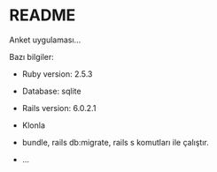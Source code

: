 # README

Anket uygulaması...

Bazı bilgiler:

* Ruby version: 2.5.3

* Database: sqlite

* Rails version: 6.0.2.1

* Klonla

* bundle, rails db:migrate, rails s komutları ile çalıştır.

* ...
